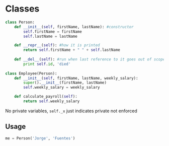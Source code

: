 # Classes

```python
class Person:
    def __init__(self, firstName, lastName): #constructor
        self.firstName = firstName
        self.lastName = lastName

    def __repr__(self): #how it is printed
        return self.firstName + " " + self.lastName
    
    def __del__(self): #run when last reference to it goes out of scope
        print self.id, 'died'
       
class Employee(Person):
    def __init__(self, firstName, lastName, weekly_salary):
        super().__init__(firstName, lastName)
        self.weekly_salary = weekly_salary

    def calculate_payroll(self):
        return self.weekly_salary
```

No private variables, `self._x` just indicates private not enforced

## Usage

```python
me = Person('Jorge', 'Fuentes')
```